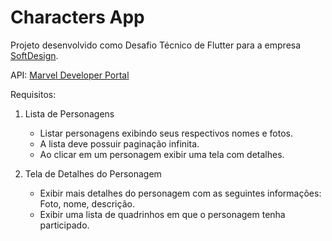 # Characters App

Projeto desenvolvido como Desafio Técnico de Flutter para a empresa [SoftDesign](https://softdesign.com.br/).

API:
    [Marvel Developer Portal](https://developer.marvel.com/)

Requisitos:
1) Lista de Personagens
    - Listar personagens exibindo seus respectivos nomes e fotos.
    - A lista deve possuir paginação infinita.
    - Ao clicar em um personagem exibir uma tela com detalhes.
    
2) Tela de Detalhes do Personagem
    - Exibir mais detalhes do personagem com as seguintes informações: Foto, nome, descrição.
    - Exibir uma lista de quadrinhos em que o personagem tenha participado.
